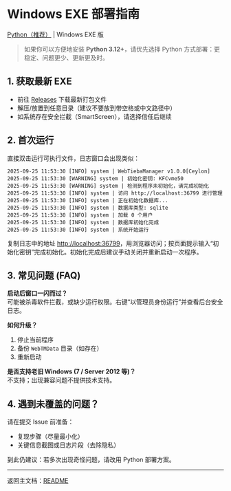 # Windows EXE 部署指南

[Python（推荐）](./README.md#快速开始) | Windows EXE 版

> 如果你可以方便地安装 **Python 3.12+**，请优先选择 Python 方式部署：更稳定、问题更少、更新更及时。

## 1. 获取最新 EXE

- 前往 [Releases](https://github.com/TiebaMeow/WebTiebaManager/releases) 下载最新打包文件
- 解压/放置到任意目录（建议不要放到带空格或中文路径中）
- 如系统存在安全拦截（SmartScreen），请选择信任后继续

## 2. 首次运行

直接双击运行可执行文件，日志窗口会出现类似：

```log
2025-09-25 11:53:30 [INFO] system | WebTiebaManager v1.0.0[Ceylon]
2025-09-25 11:53:30 [WARNING] system | 初始化密钥: KFCvme50
2025-09-25 11:53:30 [WARNING] system | 检测到程序未初始化，请完成初始化
2025-09-25 11:53:30 [INFO] system | 访问 http://localhost:36799 进行管理
2025-09-25 11:53:30 [INFO] system | 正在初始化数据库...
2025-09-25 11:53:30 [INFO] system | 数据库类型: sqlite
2025-09-25 11:53:30 [INFO] system | 加载 0 个用户
2025-09-25 11:53:30 [INFO] system | 数据库初始化完成
2025-09-25 11:53:30 [INFO] system | 系统开始运行
```

复制日志中的地址 <http://localhost:36799>，用浏览器访问；按页面提示输入“初始化密钥”完成初始化。初始化完成后建议手动关闭并重新启动一次程序。

## 3. 常见问题 (FAQ)

**启动后窗口一闪而过？**  
可能被杀毒软件拦截，或缺少运行权限。右键“以管理员身份运行”并查看后台安全日志。

**如何升级？**  

1. 停止当前程序  
2. 备份 `WebTMData` 目录（如存在）  
4. 重新启动

**是否支持老旧 Windows (7 / Server 2012 等)？**  
不支持；出现兼容问题不提供技术支持。

## 4. 遇到未覆盖的问题？

请在提交 Issue 前准备：

- 复现步骤（尽量最小化）
- 关键信息截图或日志片段（去除隐私）

到此仍建议：若多次出现奇怪问题，请改用 Python 部署方案。

---
返回主文档：[README](./README.md)
